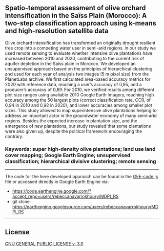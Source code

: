 ## Spatio-temporal assessment of olive orchard intensification in the Saïss Plain (Morocco): A two-step classification approach using k-means and high-resolution satellite data

Olive orchard intensification has transformed an originally drought resilient tree crop into a competing water user in semi-arid regions. In our study we used remote sensing to evaluate whether intensive olive plantations have increased between 2010 and 2020, contributing to the current risk of aquifer depletion in the Saïss plain in Morocco. We developed an unsupervised approach based on the principles of hierarchical clustering and used for each year of analysis two images (5 m pixel size) from the PlanetLabs archive. We first calculated area-based accuracy metrics for 2020 with reference data, reaching a user’s accuracy of 0,95, and a producer’s accuracy of 0,89. For 2010, we verified results among different plot size ranges using available 2010 Google Earth Imagery, reaching high accuracy among the 50 largest plots (correct classification rate, CCR, of 0,94 in 2010 and 0,92 in 2020), and lower accuracies among smaller plot sizes. This study allowed to map superintensive olive plantations helping to address an important actor in the groundwater economy of many semi-arid regions. Besides the expected increase in plantation size, and the emergence of new plantations, our study revealed that some plantations were also given up, despite the political framework encouraging the contrary.

### Keywords: super high-density olive plantations; land use land cover mapping; Google Earth Engine; unsupervised classification; hierarchical divisive clustering; remote sensing
--------------------------------------------------------------------------------------------------------------------------------------------------------
The code for the here developed approach can be found in the [GEE-code.js](GEE-code.js) file or accessed directly in Google Earth Engine via:
* https://code.earthengine.google.com/?accept_repo=users/rebeccanavarrokhoury/MDPI_RS
* git clone https://earthengine.googlesource.com/users/rebeccanavarrokhoury/MDPI_RS

-----------------------------------------------------------------------------------------------------------------------------------------------------------
## License

[GNU GENERAL PUBLIC LICENSE v. 3.0](LICENSE)
